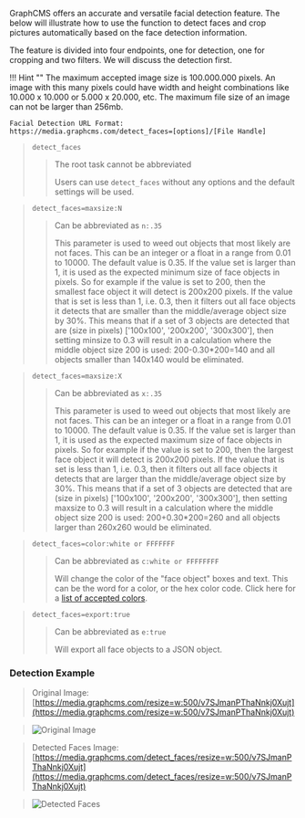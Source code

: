 GraphCMS offers an accurate and versatile facial detection feature. The below will illustrate how to use the function to detect faces and crop pictures automatically based on the face detection information.

The feature is divided into four endpoints, one for detection, one for cropping and two filters. We will discuss the detection first.

!!! Hint ""
    The maximum accepted image size is 100.000.000 pixels. An image with this many pixels could have width and height combinations like 10.000 x 10.000 or 5.000 x 20.000, etc. The maximum file size of an image can not be larger than 256mb.

```
Facial Detection URL Format:
https://media.graphcms.com/detect_faces=[options]/[File Handle]
```
<!-- -->
> `detect_faces`
>
> > The root task cannot be abbreviated
> >
> > Users can use `detect_faces` without any options and the default settings will be used.

<!-- -->
> `detect_faces=maxsize:N`
>
> > Can be abbreviated as `n:.35`
> >
> > This parameter is used to weed out objects that most likely are not faces. This can be an integer or a float in a range from 0.01 to 10000. The default value is 0.35. If the value set is larger than 1, it is used as the expected minimum size of face objects in pixels. So for example if the value is set to 200, then the smallest face object it will detect is 200x200 pixels. If the value that is set is less than 1, i.e. 0.3, then it filters out all face objects it detects that are smaller than the middle/average object size by 30%. This means that if a set of 3 objects are detected that are (size in pixels) ['100x100', '200x200', '300x300'], then setting minsize to 0.3 will result in a calculation where the middle object size 200 is used: 200-0.30*200=140 and all objects smaller than 140x140 would be eliminated.

<!-- -->
> `detect_faces=maxsize:X`
>
> > Can be abbreviated as `x:.35`
> >
> > This parameter is used to weed out objects that most likely are not faces. This can be an integer or a float in a range from 0.01 to 10000. The default value is 0.35. If the value set is larger than 1, it is used as the expected maximum size of face objects in pixels. So for example if the value is set to 200, then the largest face object it will detect is 200x200 pixels. If the value that is set is less than 1, i.e. 0.3, then it filters out all face objects it detects that are larger than the middle/average object size by 30%. This means that if a set of 3 objects are detected that are (size in pixels) ['100x100', '200x200', '300x300'], then setting maxsize to 0.3 will result in a calculation where the middle object size 200 is used: 200+0.30*200=260 and all objects larger than 260x260 would be eliminated.

<!-- -->
> `detect_faces=color:white or FFFFFFF`
>
> > Can be abbreviated as `c:white or FFFFFFFF`
> >
> > Will change the color of the "face object" boxes and text. This can be the word for a color, or the hex color code. Click here for a [list of accepted colors](https://www.filestack.com/docs/image-transformations/colors).

<!-- -->
> `detect_faces=export:true`
>
> > Can be abbreviated as `e:true`
> >
> > Will export all face objects to a JSON object.

### Detection Example

>Original Image: [https://media.graphcms.com/resize=w:500/v7SJmanPThaNnkj0Xujt](https://media.graphcms.com/resize=w:500/v7SJmanPThaNnkj0Xujt)

>![Original Image](https://media.graphcms.com/resize=w:500/v7SJmanPThaNnkj0Xujt)

>Detected Faces Image: [https://media.graphcms.com/detect_faces/resize=w:500/v7SJmanPThaNnkj0Xujt](https://media.graphcms.com/detect_faces/resize=w:500/v7SJmanPThaNnkj0Xujt)

>![Detected Faces](https://media.graphcms.com/detect_faces/resize=w:500/v7SJmanPThaNnkj0Xujt)
